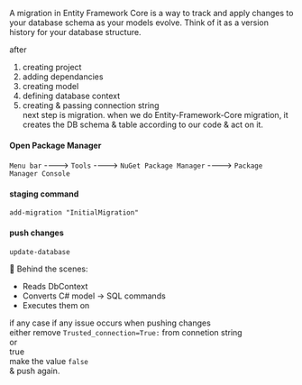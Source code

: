 A migration in Entity Framework Core is a way to track and apply changes to your database schema as your models evolve. Think of it as a version history for your database structure.  

after  
1. creating project  
2. adding dependancies  
3. creating model  
4. defining database context
5. creating & passing connection string  
next step is migration. when we do Entity-Framework-Core migration, it creates the DB schema & table according to our code & act on it.  

#### Open Package Manager  
`Menu bar` ----> `Tools` ----> `NuGet Package Manager` ----> `Package Manager Console`  
#### staging command  
```terminal
add-migration "InitialMigration"
```  
#### push changes  
```termnal
update-database
```
🔗 Behind the scenes:
- Reads DbContext
- Converts C# model → SQL commands
- Executes them on 

if any case if any issue occurs when pushing changes  
either remove `Trusted_connection=True:` from connetion string  
or  
<InvariantGlobalization>true</InvariantGlobalization>  
make the value `false`  
& push again.  